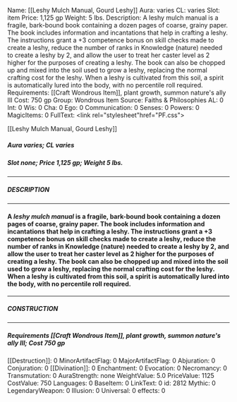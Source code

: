 Name: [[Leshy Mulch Manual, Gourd Leshy]]
Aura: varies
CL: varies
Slot: item
Price: 1,125 gp
Weight: 5 lbs.
Description: A leshy mulch manual is a fragile, bark-bound book containing a dozen pages of coarse, grainy paper. The book includes information and incantations that help in crafting a leshy. The instructions grant a +3 competence bonus on skill checks made to create a leshy, reduce the number of ranks in Knowledge (nature) needed to create a leshy by 2, and allow the user to treat her caster level as 2 higher for the purposes of creating a leshy. The book can also be chopped up and mixed into the soil used to grow a leshy, replacing the normal crafting cost for the leshy. When a leshy is cultivated from this soil, a spirit is automatically lured into the body, with no percentile roll required.
Requirements: [[Craft Wondrous Item]], plant growth, summon nature's ally III
Cost: 750 gp
Group: Wondrous Item
Source: Faiths & Philosophies
AL: 0
Int: 0
Wis: 0
Cha: 0
Ego: 0
Communication: 0
Senses: 0
Powers: 0
MagicItems: 0
FullText: <link rel="stylesheet"href="PF.css"><div class="heading"><p class="alignleft">[[Leshy Mulch Manual, Gourd Leshy]]</p><div style="clear: both;"></div></div><div><h5><b>Aura </b>varies; <b>CL </b>varies</h5><h5><b>Slot </b>none; <b>Price </b>1,125 gp; <b>Weight </b>5 lbs.</h5></div><hr/><div><h5><b>DESCRIPTION</b></h5></div><hr/><div><h4><p>A <i>leshy mulch manual</i> is a fragile, bark-bound book containing a dozen pages of coarse, grainy paper. The book includes information and incantations that help in crafting a leshy. The instructions grant a +3 competence bonus on skill checks made to create a leshy, reduce the number of ranks in Knowledge (nature) needed to create a leshy by 2, and allow the user to treat her caster level as 2 higher for the purposes of creating a leshy. The book can also be chopped up and mixed into the soil used to grow a leshy, replacing the normal crafting cost for the leshy. When a leshy is cultivated from this soil, a spirit is automatically lured into the body, with no percentile roll required.</p></h4></div><hr/><div><h5><b>CONSTRUCTION</b></h5></div><hr/><div><h5><b>Requirements </b>[[Craft Wondrous Item]], <i>plant growth</i>, <i>summon nature's ally III</i>; <b>Cost </b>750 gp</h5></div>
[[Destruction]]: 0
MinorArtifactFlag: 0
MajorArtifactFlag: 0
Abjuration: 0
Conjuration: 0
[[Divination]]: 0
Enchantment: 0
Evocation: 0
Necromancy: 0
Transmutation: 0
AuraStrength: none
WeightValue: 5.0
PriceValue: 1125
CostValue: 750
Languages: 0
BaseItem: 0
LinkText: 0
id: 2812
Mythic: 0
LegendaryWeapon: 0
Illusion: 0
Universal: 0
effects: 0
